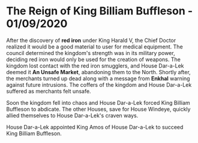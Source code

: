 # The Reign of King Billiam Buffleson - 01/09/2020

After the discovery of **red iron** under King Harald V, the Chief Doctor realized it would be a good material to user for medical equipment. The council determined the kingdom's strength was in its military power, deciding red iron would only be used for the creation of weapons. The kingdom lost contact with the red iron smugglers, and House Dar-a-Lek deemed it **An Unsafe Market**, abandoning them to the North. Shortly after, the merchants turned up dead along with a message from **Enkhal** warning against future intrusions. The coffers of the kingdom and House Dar-a-Lek suffered as merchants felt unsafe.

Soon the kingdom fell into chaos and House Dar-a-Lek forced King Billiam Buffleson to abdicate. The other Houses, save for House Windeye, quickly allied themselves to House Dar-a-Lek's craven ways.

House Dar-a-Lek appointed King Amos of House Dar-a-Lek to succeed King Billiam Buffleson.
